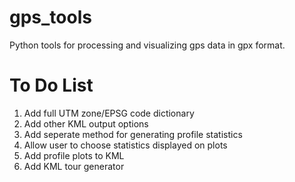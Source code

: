 # gps_tools
Python tools for processing and visualizing gps data in gpx format.
# To Do List
1. Add full UTM zone/EPSG code dictionary
2. Add other KML output options
3. Add seperate method for generating profile statistics
4. Allow user to choose statistics displayed on plots
5. Add profile plots to KML
6. Add KML tour generator
